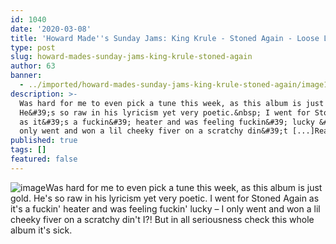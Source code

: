 ```yaml
---
id: 1040
date: '2020-03-08'
title: 'Howard Made''s Sunday Jams: King Krule - Stoned Again - Loose Lips'
type: post
slug: howard-mades-sunday-jams-king-krule-stoned-again
author: 63
banner:
  - ../imported/howard-mades-sunday-jams-king-krule-stoned-again/image1040.jpeg
description: >-
  Was hard for me to even pick a tune this week, as this album is just gold.
  He&#39;s so raw in his lyricism yet very poetic.&nbsp; I went for Stoned Again
  as it&#39;s a fuckin&#39; heater and was feeling fuckin&#39; lucky &#8211; I
  only went and won a lil cheeky fiver on a scratchy din&#39;t [...]Read More...
published: true
tags: []
featured: false
---
```

![image](../../imported/howard-mades-sunday-jams-king-krule-stoned-again/image1040.jpeg)Was hard for me to even pick a tune this week, as this album is just gold. He's so raw in his lyricism yet very poetic. I went for Stoned Again as it's a fuckin' heater and was feeling fuckin' lucky – I only went and won a lil cheeky fiver on a scratchy din't I?! But in all seriousness check this whole album it's sick.